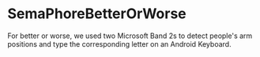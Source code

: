 # SemaPhoreBetterOrWorse
For better or worse, we used two Microsoft Band 2s to detect people's arm positions and type the corresponding letter on an Android Keyboard.
